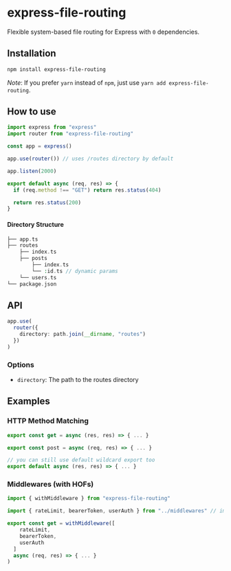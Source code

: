 # express-file-routing

Flexible system-based file routing for Express with `0` dependencies.

## Installation

```bash
npm install express-file-routing
```

_Note_: If you prefer `yarn` instead of `npm`, just use `yarn add express-file-routing`.

## How to use

```ts
import express from "express"
import router from "express-file-routing"

const app = express()

app.use(router()) // uses /routes directory by default

app.listen(2000)
```

```ts
export default async (req, res) => {
  if (req.method !== "GET") return res.status(404)

  return res.status(200)
}
```

#### Directory Structure

```php
├── app.ts
├── routes
    ├── index.ts
    ├── posts
        ├── index.ts
        └── :id.ts // dynamic params
    └── users.ts
└── package.json
```

## API

```ts
app.use(
  router({
    directory: path.join(__dirname, "routes")
  })
)
```

### Options

- `directory`: The path to the routes directory

## Examples

### HTTP Method Matching

```ts
export const get = async (res, res) => { ... }

export const post = async (req, res) => { ... }

// you can still use default wildcard export too
export default async (res, res) => { ... }
```

### Middlewares (with HOFs)

```ts
import { withMiddleware } from "express-file-routing"

import { rateLimit, bearerToken, userAuth } from "../middlewares" // import middleware functions

export const get = withMiddleware([
    rateLimit,
    bearerToken,
    userAuth
  ]
  async (req, res) => { ... }
)
```
